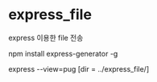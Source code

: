 # express_file

express 이용한 file 전송

npm install express-generator -g

express --view=pug  [dir = ../express_file/]